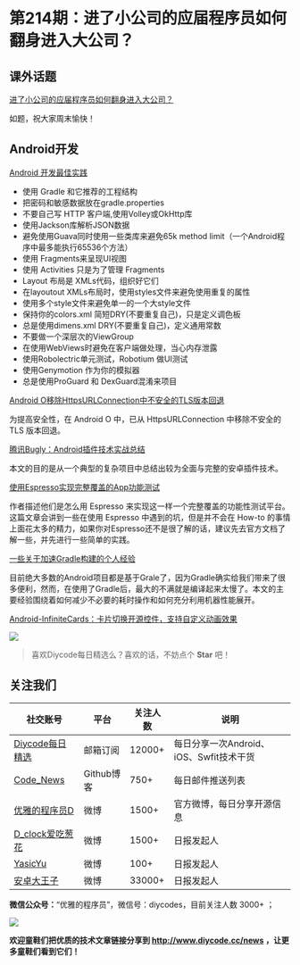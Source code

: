 # 第214期：进了小公司的应届程序员如何翻身进入大公司？

## 课外话题

[进了小公司的应届程序员如何翻身进入大公司？](https://www.zhihu.com/question/58474365)

如题，祝大家周末愉快！

## Android开发

[Android 开发最佳实践](https://www.diycode.cc/news/643)

- 使用 Gradle 和它推荐的工程结构
- 把密码和敏感数据放在gradle.properties
- 不要自己写 HTTP 客户端,使用Volley或OkHttp库
- 使用Jackson库解析JSON数据
- 避免使用Guava同时使用一些类库来避免65k method limit（一个Android程序中最多能执行65536个方法）
- 使用 Fragments来呈现UI视图
- 使用 Activities 只是为了管理 Fragments
- Layout 布局是 XMLs代码，组织好它们
- 在layoutout XMLs布局时，使用styles文件来避免使用重复的属性
- 使用多个style文件来避免单一的一个大style文件
- 保持你的colors.xml 简短DRY(不要重复自己)，只是定义调色板
- 总是使用dimens.xml DRY(不要重复自己)，定义通用常数
- 不要做一个深层次的ViewGroup
- 在使用WebViews时避免在客户端做处理，当心内存泄露
- 使用Robolectric单元测试，Robotium 做UI测试
- 使用Genymotion 作为你的模拟器
- 总是使用ProGuard 和 DexGuard混淆来项目



[Android O移除HttpsURLConnection中不安全的TLS版本回退](https://www.diycode.cc/news/2361)

为提高安全性，在 Android O 中，已从 HttpsURLConnection 中移除不安全的 TLS 版本回退。

[腾讯Bugly：Android插件技术实战总结](https://www.diycode.cc/news/2362)

本文的目的是从一个典型的复杂项目中总结出较为全面与完整的安卓插件技术。

[使用Espresso实现完整覆盖的App功能测试](https://www.diycode.cc/news/2363)

作者描述他们是怎么用 Espresso 来实现这一样一个完整覆盖的功能性测试平台。这篇文章会讲到一些在使用 Espresso 中遇到的坑，但是并不会在 How-to 的事情上面花太多的精力，如果你对Espresso还不是很了解的话，建议先去官方文档了解一些，并先进行一些简单的实践。

[一些关于加速Gradle构建的个人经验](https://www.diycode.cc/news/2364)

目前绝大多数的Android项目都是基于Grale了，因为Gradle确实给我们带来了很多便利，然而，在使用了Gradle后，最大的不满就是编译起来太慢了。本文的主要经验围绕着如何减少不必要的耗时操作和如何充分利用机器性能展开。

[Android-InfiniteCards：卡片切换开源控件，支持自定义动画效果](https://github.com/BakerJQ/Android-InfiniteCards)

![](https://github.com/BakerJQ/Android-InfiniteCards/raw/master/screenshot/sample.gif)



> 喜欢Diycode每日精选么？喜欢的话，不妨点个 **Star** 吧！

## 关注我们

| 社交账号  |  平台  | 关注人数 | 说明 |
| -------- | -------- | -------- | -------- |
| [Diycode每日精选](http://list.qq.com/cgi-bin/qf_invite?id=d469993d2c888e971c0fbb2309c4d84256968386b126b967)|   邮箱订阅  | 12000+ | 每日分享一次Android、iOS、Swfit技术干货  |
| [Code_News](https://github.com/DiyCodes/code_news) |    Github博客  |750+ | 每日邮件推送列表  |
| [优雅的程序员D](http://weibo.com/u/5891258264) |   微博  | 1500+ | 官方微博，每日分享开源信息  |
| [D_clock爱吃葱花](http://weibo.com/u/2480694892)  |   微博  | 1500+ | 日报发起人  |
|[YasicYu](http://weibo.com/3917305697)  |   微博  | 100+ | 日报发起人  |
|[安卓大王子](http://weibo.com/apkbus/)   |   微博  | 33000+ | 日报发起人  |

**微信公众号：**“优雅的程序员”，微信号：diycodes，目前关注人数 3000+ ；

![](http://upload-images.jianshu.io/upload_images/1846413-b42abfa70f909099.jpg?imageMogr2/auto-orient/strip%7CimageView2/2/w/1240)

**欢迎童鞋们把优质的技术文章链接分享到 http://www.diycode.cc/news ，让更多童鞋们看到它们！**
